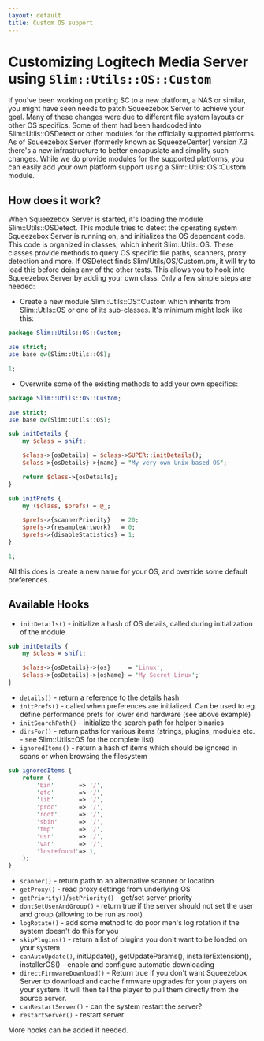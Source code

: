```yaml
---
layout: default
title: Custom OS support
---
```


# Customizing Logitech Media Server using `Slim::Utils::OS::Custom`

If you've been working on porting SC to a new platform, a NAS or similar, you might have seen needs to patch Squeezebox Server to achieve your goal. Many of these changes were due to different file system layouts or other OS specifics. Some of them had been hardcoded into Slim::Utils::OSDetect or other modules for the officially supported platforms.
As of Squeezebox Server (formerly known as SqueezeCenter) version 7.3 there's a new infrastructure to better encapuslate and simplify such changes. While we do provide modules for the supported platforms, you can easily add your own platform support using a Slim::Utils::OS::Custom module.

## How does it work?

When Squeezebox Server is started, it's loading the module Slim::Utils::OSDetect. This module tries to detect the operating system Squeezebox Server is running on, and initializes the OS dependant code. This code is organized in classes, which inherit Slim::Utils::OS. These classes provide methods to query OS specific file paths, scanners, proxy detection and more.
If OSDetect finds Slim/Utils/OS/Custom.pm, it will try to load this before doing any of the other tests. This allows you to hook into Squeezebox Server by adding your own class. Only a few simple steps are needed:

* Create a new module Slim::Utils::OS::Custom which inherits from Slim::Utils::OS or one of its sub-classes. It's minimum might look like this:

```perl
package Slim::Utils::OS::Custom;

use strict;
use base qw(Slim::Utils::OS);

1;
```

* Overwrite some of the existing methods to add your own specifics:

```perl
package Slim::Utils::OS::Custom;

use strict;
use base qw(Slim::Utils::OS);

sub initDetails {
	my $class = shift;

	$class->{osDetails} = $class->SUPER::initDetails();
	$class->{osDetails}->{name} = "My very own Unix based OS";

	return $class->{osDetails};
}

sub initPrefs {
	my ($class, $prefs) = @_;

	$prefs->{scannerPriority}   = 20;
	$prefs->{resampleArtwork}   = 0;
	$prefs->{disableStatistics} = 1;
}

1;
```

All this does is create a new name for your OS, and override some default preferences.

## Available Hooks

* `initDetails()` - initialize a hash of OS details, called during initialization of the module

```perl
sub initDetails {
	my $class = shift;

	$class->{osDetails}->{os}     = 'Linux';
	$class->{osDetails}->{osName} = 'My Secret Linux';
}
```

* `details()` - return a reference to the details hash
* `initPrefs()` - called when preferences are initialized. Can be used to eg. define performance prefs for lower end hardware (see above example)
* `initSearchPath()` - initialize the search path for helper binaries
* `dirsFor()` - return paths for various items (strings, plugins, modules etc. - see Slim::Utils::OS for the complete list)
* `ignoredItems()` - return a hash of items which should be ignored in scans or when browsing the filesystem

```perl
sub ignoredItems {
	return (
		'bin'       => '/',
		'etc'       => '/',
		'lib'       => '/',
		'proc'      => '/',
		'root'      => '/',
		'sbin'      => '/',
		'tmp'       => '/',
		'usr'       => '/',
		'var'       => '/',
		'lost+found'=> 1,
	);
}
```

* `scanner()` - return path to an alternative scanner or location
* `getProxy()` - read proxy settings from underlying OS
* `getPriority()`/`setPriority()` - get/set server priority
* `dontSetUserAndGroup()` - return true if the server should not set the user and group (allowing to be run as root)
* `logRotate()` - add some method to do poor men's log rotation if the system doesn't do this for you
* `skipPlugins()` - return a list of plugins you don't want to be loaded on your system
* `canAutoUpdate()`, initUpdate(), getUpdateParams(), installerExtension(), installerOS() - enable and configure automatic downloading
* `directFirmwareDownload()` - Return true if you don't want Squeezebox Server to download and cache firmware upgrades for your players on your system. It will then tell the player to pull them directly from the source server.
* `canRestartServer()` - can the system restart the server?
* `restartServer()` - restart server

More hooks can be added if needed.
